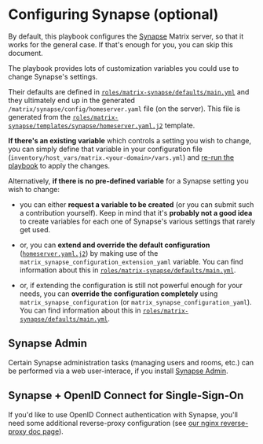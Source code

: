 # Configuring Synapse (optional)

By default, this playbook configures the [Synapse](https://github.com/matrix-org/synapse) Matrix server, so that it works for the general case.
If that's enough for you, you can skip this document.

The playbook provides lots of customization variables you could use to change Synapse's settings.

Their defaults are defined in [`roles/matrix-synapse/defaults/main.yml`](../roles/matrix-synapse/defaults/main.yml) and they ultimately end up in the generated `/matrix/synapse/config/homeserver.yaml` file (on the server). This file is generated from the [`roles/matrix-synapse/templates/synapse/homeserver.yaml.j2`](../roles/matrix-synapse/templates/synapse/homeserver.yaml.j2) template.

**If there's an existing variable** which controls a setting you wish to change, you can simply define that variable in your configuration file (`inventory/host_vars/matrix.<your-domain>/vars.yml`) and [re-run the playbook](installing.md) to apply the changes.

Alternatively, **if there is no pre-defined variable** for a Synapse setting you wish to change:

- you can either **request a variable to be created** (or you can submit such a contribution yourself). Keep in mind that it's **probably not a good idea** to create variables for each one of Synapse's various settings that rarely get used.

- or, you can **extend and override the default configuration** ([`homeserver.yaml.j2`](../roles/matrix-synapse/templates/synapse/homeserver.yaml.j2)) by making use of the `matrix_synapse_configuration_extension_yaml` variable. You can find information about this in [`roles/matrix-synapse/defaults/main.yml`](../roles/matrix-synapse/defaults/main.yml).

- or, if extending the configuration is still not powerful enough for your needs, you can **override the configuration completely** using `matrix_synapse_configuration` (or `matrix_synapse_configuration_yaml`). You can find information about this in [`roles/matrix-synapse/defaults/main.yml`](../roles/matrix-synapse/defaults/main.yml).


## Synapse Admin

Certain Synapse administration tasks (managing users and rooms, etc.) can be performed via a web user-interace, if you install [Synapse Admin](configuring-playbook-synapse-admin.md).


## Synapse + OpenID Connect for Single-Sign-On

If you'd like to use OpenID Connect authentication with Synapse, you'll need some additional reverse-proxy configuration (see [our nginx reverse-proxy doc page](configuring-playbook-nginx.md#synapse-openid-connect-for-single-sign-on)).
